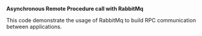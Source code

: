 **Asynchronous Remote Procedure call with RabbitMq**

This code demonstrate the usage of RabbitMq to build RPC communication between applications.
